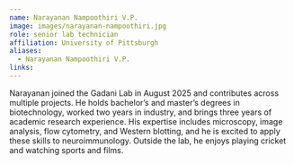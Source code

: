 ```yaml
---
name: Narayanan Nampoothiri V.P.
image: images/narayanan-nampoothiri.jpg
role: senior lab technician
affiliation: University of Pittsburgh
aliases:
  - Narayanan Nampoothiri V.P.
links:
---
```


Narayanan joined the Gadani Lab in August 2025 and contributes across multiple projects. He holds bachelor’s and master’s degrees in biotechnology, worked two years in industry, and brings three years of academic research experience. His expertise includes microscopy, image analysis, flow cytometry, and Western blotting, and he is excited to apply these skills to neuroimmunology. Outside the lab, he enjoys playing cricket and watching sports and films.
